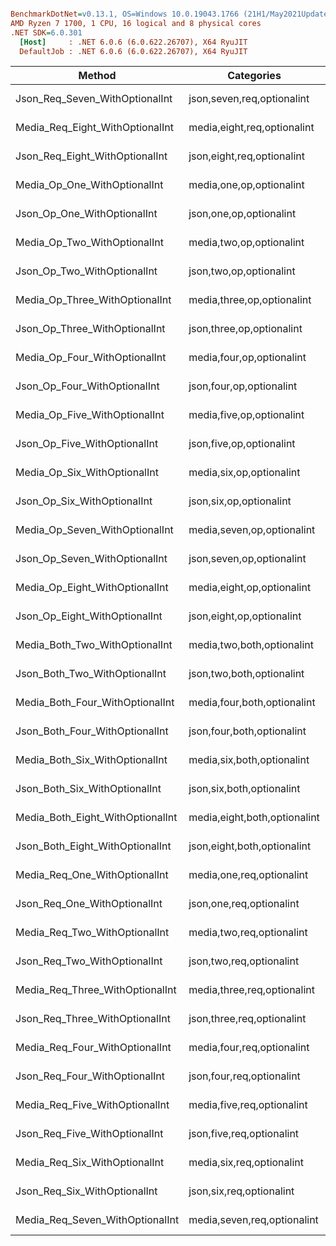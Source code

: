 ``` ini

BenchmarkDotNet=v0.13.1, OS=Windows 10.0.19043.1766 (21H1/May2021Update)
AMD Ryzen 7 1700, 1 CPU, 16 logical and 8 physical cores
.NET SDK=6.0.301
  [Host]     : .NET 6.0.6 (6.0.622.26707), X64 RyuJIT
  DefaultJob : .NET 6.0.6 (6.0.622.26707), X64 RyuJIT


```
|                           Method |                   Categories |      Mean |     Error |    StdDev |    Median |
|--------------------------------- |----------------------------- |----------:|----------:|----------:|----------:|
|   Json_Req_Seven_WithOptionalInt |   json,seven,req,optionalint |  1.523 ms | 0.0895 ms | 0.2624 ms |  1.514 ms |
|  Media_Req_Eight_WithOptionalInt |  media,eight,req,optionalint | 25.003 ms | 0.4796 ms | 0.4925 ms | 25.051 ms |
|   Json_Req_Eight_WithOptionalInt |   json,eight,req,optionalint |  1.540 ms | 0.0502 ms | 0.1449 ms |  1.518 ms |
|     Media_Op_One_WithOptionalInt |     media,one,op,optionalint | 23.740 ms | 0.4726 ms | 0.5977 ms | 23.741 ms |
|      Json_Op_One_WithOptionalInt |      json,one,op,optionalint |  1.326 ms | 0.0701 ms | 0.2033 ms |  1.264 ms |
|     Media_Op_Two_WithOptionalInt |     media,two,op,optionalint | 24.425 ms | 0.4724 ms | 0.6775 ms | 24.511 ms |
|      Json_Op_Two_WithOptionalInt |      json,two,op,optionalint |  1.457 ms | 0.0570 ms | 0.1654 ms |  1.460 ms |
|   Media_Op_Three_WithOptionalInt |   media,three,op,optionalint | 24.454 ms | 0.4493 ms | 0.4203 ms | 24.406 ms |
|    Json_Op_Three_WithOptionalInt |    json,three,op,optionalint |  1.472 ms | 0.0602 ms | 0.1756 ms |  1.466 ms |
|    Media_Op_Four_WithOptionalInt |    media,four,op,optionalint | 26.290 ms | 0.5535 ms | 1.6234 ms | 26.739 ms |
|     Json_Op_Four_WithOptionalInt |     json,four,op,optionalint |  1.570 ms | 0.0579 ms | 0.1699 ms |  1.560 ms |
|    Media_Op_Five_WithOptionalInt |    media,five,op,optionalint | 25.594 ms | 0.5056 ms | 0.9620 ms | 25.578 ms |
|     Json_Op_Five_WithOptionalInt |     json,five,op,optionalint |  1.664 ms | 0.0485 ms | 0.1399 ms |  1.671 ms |
|     Media_Op_Six_WithOptionalInt |     media,six,op,optionalint | 25.422 ms | 0.5073 ms | 1.0248 ms | 25.117 ms |
|      Json_Op_Six_WithOptionalInt |      json,six,op,optionalint |  1.717 ms | 0.0512 ms | 0.1462 ms |  1.710 ms |
|   Media_Op_Seven_WithOptionalInt |   media,seven,op,optionalint | 25.267 ms | 0.4683 ms | 0.4381 ms | 25.337 ms |
|    Json_Op_Seven_WithOptionalInt |    json,seven,op,optionalint |  1.701 ms | 0.0516 ms | 0.1480 ms |  1.682 ms |
|   Media_Op_Eight_WithOptionalInt |   media,eight,op,optionalint | 25.506 ms | 0.4798 ms | 0.4488 ms | 25.565 ms |
|    Json_Op_Eight_WithOptionalInt |    json,eight,op,optionalint |  1.798 ms | 0.0530 ms | 0.1547 ms |  1.768 ms |
|   Media_Both_Two_WithOptionalInt |   media,two,both,optionalint | 24.129 ms | 0.4620 ms | 0.5135 ms | 24.160 ms |
|    Json_Both_Two_WithOptionalInt |    json,two,both,optionalint |  1.327 ms | 0.0510 ms | 0.1488 ms |  1.332 ms |
|  Media_Both_Four_WithOptionalInt |  media,four,both,optionalint | 24.810 ms | 0.4778 ms | 0.5112 ms | 24.881 ms |
|   Json_Both_Four_WithOptionalInt |   json,four,both,optionalint |  1.444 ms | 0.0503 ms | 0.1460 ms |  1.446 ms |
|   Media_Both_Six_WithOptionalInt |   media,six,both,optionalint | 25.582 ms | 0.5082 ms | 0.8490 ms | 25.480 ms |
|    Json_Both_Six_WithOptionalInt |    json,six,both,optionalint |  1.552 ms | 0.0620 ms | 0.1808 ms |  1.555 ms |
| Media_Both_Eight_WithOptionalInt | media,eight,both,optionalint | 25.808 ms | 0.5036 ms | 0.4464 ms | 25.624 ms |
|  Json_Both_Eight_WithOptionalInt |  json,eight,both,optionalint |  1.771 ms | 0.0501 ms | 0.1460 ms |  1.756 ms |
|    Media_Req_One_WithOptionalInt |    media,one,req,optionalint | 23.576 ms | 0.4694 ms | 0.7971 ms | 23.355 ms |
|     Json_Req_One_WithOptionalInt |     json,one,req,optionalint |  1.193 ms | 0.0511 ms | 0.1492 ms |  1.198 ms |
|    Media_Req_Two_WithOptionalInt |    media,two,req,optionalint | 23.561 ms | 0.3668 ms | 0.6614 ms | 23.478 ms |
|     Json_Req_Two_WithOptionalInt |     json,two,req,optionalint |  1.245 ms | 0.0463 ms | 0.1335 ms |  1.237 ms |
|  Media_Req_Three_WithOptionalInt |  media,three,req,optionalint | 23.388 ms | 0.3811 ms | 0.3378 ms | 23.425 ms |
|   Json_Req_Three_WithOptionalInt |   json,three,req,optionalint |  1.281 ms | 0.0499 ms | 0.1465 ms |  1.264 ms |
|   Media_Req_Four_WithOptionalInt |   media,four,req,optionalint | 23.907 ms | 0.4262 ms | 0.5234 ms | 23.777 ms |
|    Json_Req_Four_WithOptionalInt |    json,four,req,optionalint |  1.322 ms | 0.0501 ms | 0.1469 ms |  1.318 ms |
|   Media_Req_Five_WithOptionalInt |   media,five,req,optionalint | 24.298 ms | 0.4804 ms | 0.9371 ms | 23.947 ms |
|    Json_Req_Five_WithOptionalInt |    json,five,req,optionalint |  1.356 ms | 0.0492 ms | 0.1420 ms |  1.358 ms |
|    Media_Req_Six_WithOptionalInt |    media,six,req,optionalint | 24.270 ms | 0.4426 ms | 0.5096 ms | 24.054 ms |
|     Json_Req_Six_WithOptionalInt |     json,six,req,optionalint |  1.379 ms | 0.0602 ms | 0.1767 ms |  1.368 ms |
|  Media_Req_Seven_WithOptionalInt |  media,seven,req,optionalint | 24.233 ms | 0.3737 ms | 0.3312 ms | 24.204 ms |

